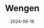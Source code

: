 ---
title: "Wengen"
excerpt: "Where Alpine summits cradle timbered cottages"
gallery_name: "wengen"
date: 2024-06-18
tags:
  - 🏔️Alps
  - 🚞Switzerland
  - 🥾Hiking
header:
  overlay_image: cover/wengen_3v1.jpg
---